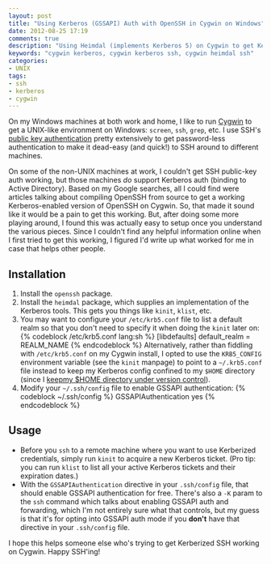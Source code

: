 ```yaml
---
layout: post
title: "Using Kerberos (GSSAPI) Auth with OpenSSH in Cygwin on Windows"
date: 2012-08-25 17:19
comments: true
description: "Using Heimdal (implements Kerberos 5) on Cygwin to get Kerberized SSH on Windows"
keywords: "cygwin kerberos, cygwin kerberos ssh, cygwin heimdal ssh"
categories:
- UNIX
tags:
- ssh
- kerberos
- cygwin
---
```

On my Windows machines at both work and home, I like to run [Cygwin](http://www.cygwin.com/)
to get a UNIX-like environment on Windows: `screen`, `ssh`, `grep`, etc.
I use SSH's [public key authentication](https://hkn.eecs.berkeley.edu/~dhsu/ssh_public_key_howto.html)
pretty extensively to get password-less authentication to make it dead-easy
(and quick!) to SSH around to different machines.

On some of the non-UNIX machines at work, I couldn't get SSH public-key auth
working, but those machines *do* support Kerberos auth (binding to Active
Directory). Based on my Google searches, all I could find were articles talking
about compiling OpenSSH from source to get a working Kerberos-enabled version
of OpenSSH on Cygwin. So, that made it sound like it would be a pain to get
this working.  But, after doing some more playing around, I found this was
actually easy to setup once you understand the various pieces. Since I couldn't
find any helpful information online when I first tried to get this working, I
figured I'd write up what worked for me in case that helps other people.

<!-- more -->

## Installation
<ol>
<li>Install the <code>openssh</code> package.</li>
<li>Install the <code>heimdal</code> package, which supplies an implementation of the
   Kerberos tools. This gets you things like <code>kinit</code>, <code>klist</code>, etc.</li>
<li>You may want to configure your <code>/etc/krb5.conf</code> file to list a default realm
   so that you don't need to specify it when doing the <code>kinit</code> later on:
   {% codeblock /etc/krb5.conf lang:sh %}
   [libdefaults]
       default_realm = REALM_NAME
   {% endcodeblock %}
   Alternatively, rather than fiddling with <code>/etc/krb5.conf</code> on my Cygwin
   install, I opted to use the <code>KRB5&#95;CONFIG</code> environment variable (see the
   <code>kinit</code> manpage) to point to a <code>~/.krb5.conf</code> file instead to keep my
   Kerberos config confined to my <code>$HOME</code> directory (since I <a href="/blog/2011/12/20/home-sweet-home">keepmy $HOME directory under version control</a>).</li>
<li>Modify your <code>~/.ssh/config</code> file to enable GSSAPI authentication:
   {% codeblock ~/.ssh/config %}
   GSSAPIAuthentication yes
   {% endcodeblock %}</li>
</ol>

## Usage
*  Before you `ssh` to a remote machine where you want to use Kerberized credentials,
   simply run `kinit` to acquire a new Kerberos ticket. (Pro tip: you can run `klist` to
   list all your active Kerberos tickets and their expiration dates.)
*  With the `GSSAPIAuthentication` directive in your `.ssh/config` file, that should
   enable GSSAPI authentication for free. There's also a `-K` param to the `ssh` command
   which talks about enabling GSSAPI auth and forwarding, which I'm not entirely sure
   what that controls, but my guess is that it's for opting into GSSAPI auth mode if
   you **don't** have that directive in your `.ssh/config` file.

I hope this helps someone else who's trying to get Kerberized SSH working on Cygwin.
Happy SSH'ing!
